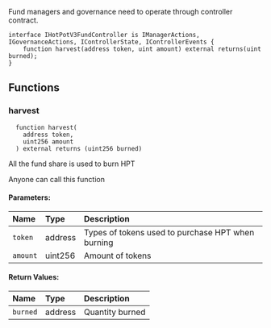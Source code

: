 Fund managers and governance need to operate through controller contract.

```solidity
interface IHotPotV3FundController is IManagerActions, IGovernanceActions, IControllerState, IControllerEvents {
    function harvest(address token, uint amount) external returns(uint burned);
}
```

## Functions
### harvest
```solidity
  function harvest(
    address token,
    uint256 amount
  ) external returns (uint256 burned)
```
All the fund share is used to burn HPT

Anyone can call this function

#### Parameters:
| Name | Type | Description                                                          |
| :--- | :--- | :------------------------------------------------------------------- |
|`token` | address | Types of tokens used to purchase HPT when burning
|`amount` | uint256 | Amount of tokens

#### Return Values:
| Name                           | Type          | Description                                                                  |
| :----------------------------- | :------------ | :--------------------------------------------------------------------------- |
|`burned`| address | Quantity burned

